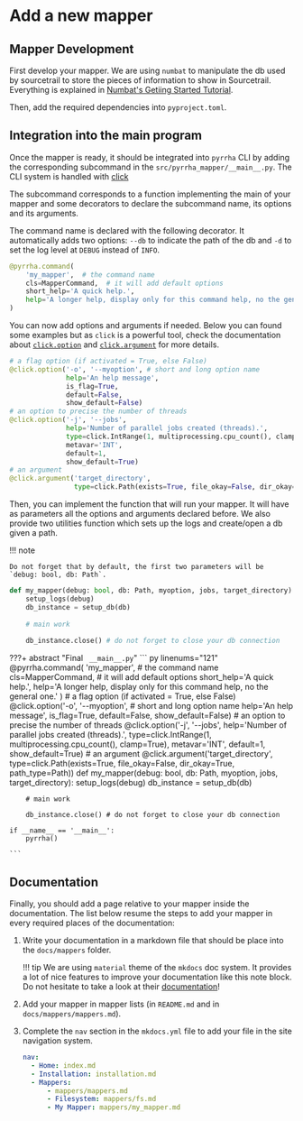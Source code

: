 # Add a new mapper

## Mapper Development
First develop your mapper. We are using `numbat` to manipulate the db used by sourcetrail to store the pieces of information to show in Sourcetrail. Everything is explained in [Numbat's Getiing Started Tutorial]().

Then, add the required dependencies into `pyproject.toml`.

## Integration into the main program
Once the mapper is ready, it should be integrated into `pyrrha` CLI by adding the corresponding subcommand in the `src/pyrrha_mapper/__main__.py`. The CLI system is handled with [click](https://click.palletsprojects.com)

The subcommand corresponds to a function implementing the main of your mapper and some decorators to declare the subcommand name, its options and its arguments. 

The command name is declared with the following decorator. It automatically adds two options: `--db` to indicate the path of the db and `-d` to set the log level at `DEBUG` instead of `INFO`.

```python linenums="121"
@pyrrha.command(
    'my_mapper',  # the command name
    cls=MapperCommand,  # it will add default options
    short_help='A quick help.',
    help='A longer help, display only for this command help, no the general one.'
)
```
You can now add options and arguments if needed. Below you can found some examples but as `click` is a powerful tool, check the documentation about [`click.option`](https://click.palletsprojects.com/options/) and [`click.argument`](https://click.palletsprojects.com/arguments/) for more details.
```python linenums="127"
# a flag option (if activated = True, else False)
@click.option('-o', '--myoption', # short and long option name
              help='An help message',
              is_flag=True,
              default=False,
              show_default=False)
# an option to precise the number of threads
@click.option('-j', '--jobs',
              help='Number of parallel jobs created (threads).',
              type=click.IntRange(1, multiprocessing.cpu_count(), clamp=True),
              metavar='INT',
              default=1,
              show_default=True)
# an argument
@click.argument('target_directory',
                type=click.Path(exists=True, file_okay=False, dir_okay=True, path_type=Path))
```
Then, you can implement the function that will run your mapper. It will have as parameters all
the options and arguments declared before. We also provide two utilities function which sets up the logs and create/open a db given a path.

!!! note 
    
    Do not forget that by default, the first two parameters will be `debug: bool, db: Path`.

```python linenums="143"
def my_mapper(debug: bool, db: Path, myoption, jobs, target_directory):
    setup_logs(debug)
    db_instance = setup_db(db)
    
    # main work 
    
    db_instance.close() # do not forget to close your db connection    
```

???+ abstract "Final ` __main__.py`"
    ``` py linenums="121" 
    @pyrrha.command(
        'my_mapper',  # the command name
        cls=MapperCommand,  # it will add default options
        short_help='A quick help.',
        help='A longer help, display only for this command help, no the general one.'
    )
    # a flag option (if activated = True, else False)
    @click.option('-o', '--myoption', # short and long option name
                  help='An help message',
                  is_flag=True,
                  default=False,
                  show_default=False)
    # an option to precise the number of threads
    @click.option('-j', '--jobs',
                  help='Number of parallel jobs created (threads).',
                  type=click.IntRange(1, multiprocessing.cpu_count(), clamp=True),
                  metavar='INT',
                  default=1,
                  show_default=True)
    # an argument
    @click.argument('target_directory',
                    type=click.Path(exists=True, file_okay=False, dir_okay=True, path_type=Path))
    def my_mapper(debug: bool, db: Path, myoption, jobs, target_directory):
        setup_logs(debug)
        db_instance = setup_db(db)
        
        # main work 
        
        db_instance.close() # do not forget to close your db connection  
    
    if __name__ == '__main__':
        pyrrha()

    ```


## Documentation
Finally, you should add a page relative to your mapper inside the documentation. The list below resume the steps to add your mapper in every required places of the documentation:

1. Write your documentation in a markdown file that should be place into the `docs/mappers` folder.

    !!! tip
        We are using `material` theme of the `mkdocs` doc system. It provides a lot of nice features to improve your documentation like this note block. Do not hesitate to take a look at their [documentation](https://squidfunk.github.io/mkdocs-material/reference/)!

2. Add your mapper in mapper lists (in `README.md` and in `docs/mappers/mappers.md`).
3. Complete the `nav` section in the `mkdocs.yml` file to add your file in the site navigation system.

    ```yaml linenums="33" hl_lines="7"
    nav:
      - Home: index.md
      - Installation: installation.md
      - Mappers:
          - mappers/mappers.md
          - Filesystem: mappers/fs.md
          - My Mapper: mappers/my_mapper.md
    ```